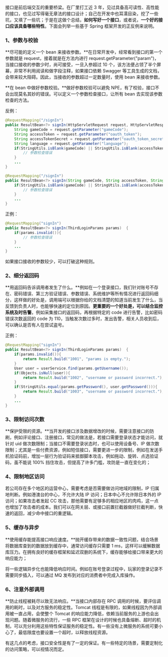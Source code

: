 接口是前后端交互的重要桥梁。在厂里打工近 3 年，见过具备高可读性、高性能的接口，也见过写得毫无章法的接口设计；自己在开发中也耳濡目染，挖了一些坑，又填了一些坑；于是在这做个总结，**如何写好一个接口**，或者说，**一个好的接口应该具备哪些特性**。下面会列举一些基于 Spring 框架开发的正反例来说明。

### 1、参数与校验

**尽可能的定义一个 bean 来接收参数。**在日常开发中，经常看到接口的第一个参数就是 request，接着就是在方法内进行 request.getParameter("param")，当接口接收的参数少时，尚可接受，一旦入参超过 10 个，该方法便占领了半个屏幕，非常不利用阅读和做字段注释，如果接口依赖 Swagger 等工具生成的文档，会带来较大阻碍。因此，当接收的参数超过一定数量时，使用 bean 来接收参数。

**在 bean 中做好参数校验。**做好参数校验可以避免 NPE，有了校验，接口不会出现莫名其妙的错误。可以定义一个参数检查接口，让所有 bean 去实现该参数检查的方法。

反例：

```java
@RequestMapping("/signIn")
public ResultBean<?> signIn(HttpServletRequest request, HttpServletResponse response) {
    String gameCode = request.getParameter("gameCode");
    String accessToken = request.getParameter("oauth_token");
    String accessTokenSecret = request.getParameter("oauth_token_secret");
    String language = request.getParameter("language");
    if(StringUtils.isBlank(gameCode) || StringUtils.isBlank(accessToken)){
        // 参数检查错误
	}
    ...
}

@RequestMapping("/signIn")
public ResultBean<?> signIn(String gameCode, String accessToken, String accessTokenSecret, String language) {
    if(StringUtils.isBlank(gameCode) || StringUtils.isBlank(accessToken)){
        // 参数检查错误
	}
    ...
}
```

正例：

```java
@RequestMapping("signIn")
public ResultBean<?> signIn(ThirdLoginParams params)  {
    if(params.invalid()){
        // 参数检查错误
    }
    ...
}
```

如果接口接收的参数较少，可以打破这种规则。

### 2、细分返回码

**用返回码告诉调用者发生了什么。**例如在一个登录接口，我们针对账号不存在、密码错误、第三方验证错误、参数错误、系统维护等所有情况进行返回码细分，这样做的好处是，调用端可以根据你给的文档清楚的知道当前发生了什么，当反馈到负责人时，也能够快速的定位到原因。**更重要的一个好处是，可以结合监控系统及时告警**。例如采集接口的返回码，再根据特定的 code 进行告警，比如密码错误次数返回的 code 为 110，当触发次数过多时，发出告警，相关人员收到后，可以确认是否有人在尝试盗号。

正例：

```java
@RequestMapping("signIn")
public ResultBean<?> signIn(ThirdLoginParams params)  {
    if(params.invalid()){
        return Result.build("1001", "params is empty.");
    }
    User user = userService.find(params.getUsername());
    if(Objects.isNull(user)){
    	return Result.build("1002", "username or password incorrect.");
    }
    if(StringUtils.equal(params.getPassword(), user.getPassword())){
    	return Result.build("1003", "username or password incorrect.");
    }
    ...
}
```



### 3、限制访问次数

**保护受限的资源。**当开发的接口涉及数据增改的时候，需要注意接口的防刷，例如评论接口、注册接口，常见的做法是，若接口需要登录状态才能访问，就针对 uid 做次数限制；当接口不需要登录状态时，也可以使用设备号、IP 做次数限制；尤其是一些付费资源，例如短信接口，需要更进一步的限制，例如在发送手机验证码前，增加一层行为验证码来抵御脚本攻击，例如拖动、旋转、点选验证码，虽不能说 100% 挡住攻击，但提高了许多门槛，攻防是一直在变化的；

### 4、限制地区访问

若公司存在多个地区的运营中心，需要考虑是否需要做访问地域的限制，IP 归属地判断。例如港澳台的中心，不允许大陆 IP 访问；日本中心不允许除日本外的 IP 访问；如果攻击者发起 CC 攻击，那他需要有足够多的相应地区的肉鸡，这一点也增加了攻击者的成本。我们可以在网关层、或接口前置拦截器做好拦截判断，快速的返回，减少命中接口的重逻辑。

### 5、缓存与异步

**使用缓存能提高接口响应速度。**抛开缓存带来的数据一致性问题，结合场景将数据库查到的数据放到缓存中，通常访问缓存只需要 1 ms，这样可以缓解数据库压力。在拥有良好的缓存框架和延迟双删的系统下，缓存能够给接口带来更大的响应能力；

将一些逻辑异步化也能降低响应时间。例如在账号登录过程中，玩家的登录记录不需要同步插入，可以通过 MQ 发布到对应的消费者中完成入库操作。

### 6、注意外部调用

**防止线程被耗尽以致无法响应。**当接口内部存在 RPC 调用的时候，要评估调用的耗时，以及对方服务的稳定性。Tomcat 线程是有限的，如果线程因为外部调用被一直占用，会使整个 Tomcat 的响应能力降低，依赖当前服务的上游也会出现问题。随着微服务的流行，一些 RPC 框架在设计的时候也具备熔断、超时的机制，可以充分利用这些特性保证服务的稳定性。有一些没有上微服务的系统可要小心了，最低限度也要设置一个超时，以释放线程资源。

有这几点的考虑，接口安全性是有了一定的保证。有一些特定的场景，需要定制化的访问策略，可以视情况而定。
